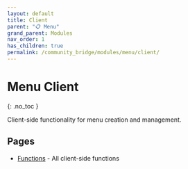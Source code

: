 ```yaml
---
layout: default
title: Client
parent: "📋 Menu"
grand_parent: Modules
nav_order: 1
has_children: true
permalink: /community_bridge/modules/menu/client/
---
```


# Menu Client
{: .no_toc }

Client-side functionality for menu creation and management.

## Pages

- [Functions](/community_bridge/modules/menu/client/functions/) - All client-side functions